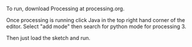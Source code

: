 To run, download Processing at processing.org. 

Once processing is running click Java in the top right hand corner of the editor. Select "add mode" then search for python mode for processing 3.

Then just load the sketch and run.
